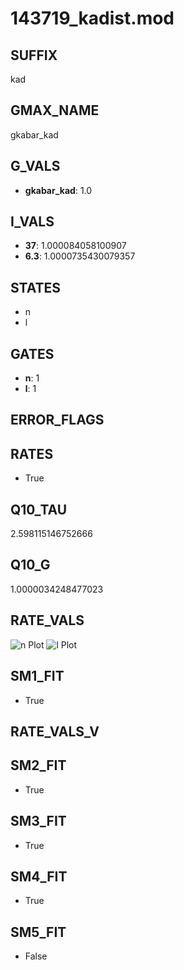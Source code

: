 # 143719_kadist.mod

## SUFFIX

kad

## GMAX_NAME

gkabar_kad

## G_VALS

- **gkabar_kad**: 1.0

## I_VALS

- **37**: 1.000084058100907
- **6.3**: 1.0000735430079357

## STATES

- n
- l

## GATES

- **n**: 1
- **l**: 1

## ERROR_FLAGS


## RATES

- True

## Q10_TAU

2.598115146752666

## Q10_G

1.0000034248477023

## RATE_VALS

![n Plot](/Users/pbozelos/Dropbox/icg-Chai-Panos/supermodels/output_markdown_files/K/143719_kadist.mod/images/n.png)
![l Plot](/Users/pbozelos/Dropbox/icg-Chai-Panos/supermodels/output_markdown_files/K/143719_kadist.mod/images/l.png)

## SM1_FIT

- True

## RATE_VALS_V

## SM2_FIT

- True

## SM3_FIT

- True

## SM4_FIT

- True

## SM5_FIT

- False

